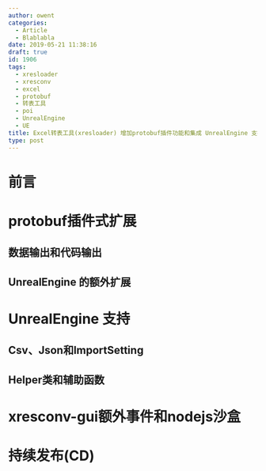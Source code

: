 ```yaml
---
author: owent
categories:
  - Article
  - Blablabla
date: 2019-05-21 11:38:16
draft: true
id: 1906
tags: 
  - xresloader
  - xresconv
  - excel
  - protobuf
  - 转表工具
  - poi
  - UnrealEngine
  - UE
title: Excel转表工具(xresloader) 增加protobuf插件功能和集成 UnrealEngine 支持
type: post
---
```


前言
================================================

protobuf插件式扩展
================================================

数据输出和代码输出
------------------------------------------------

UnrealEngine 的额外扩展
------------------------------------------------

UnrealEngine 支持
================================================

Csv、Json和ImportSetting
------------------------------------------------

Helper类和辅助函数
------------------------------------------------

xresconv-gui额外事件和nodejs沙盒
================================================

持续发布(CD)
================================================

[1]: https://xresloader.atframe.work/
[2]: http://github.com/xresloader/
[3]: https://github.com/xresloader/xresloader
